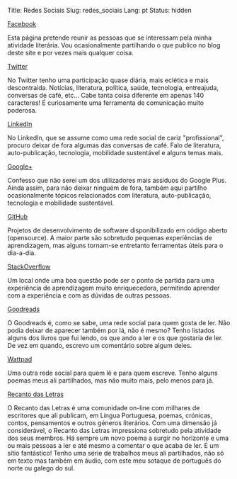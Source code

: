 Title: Redes Sociais 
Slug: redes_sociais
Lang: pt
Status: hidden

[Facebook](http://facebook.com/escritorvictordomingos)

Esta página pretende reunir as pessoas que se interessam pela minha atividade literária. Vou ocasionalmente partilhando o que publico no blog deste site e por vezes mais qualquer coisa.


[Twitter](http://twitter.com/victordomingos)

No Twitter tenho uma participação quase diária, mais eclética e mais descontraída. Notícias, literatura, política, saúde, tecnologia, entreajuda, conversas de café, etc... Cabe tanta coisa diferente em apenas 140 caracteres! É curiosamente uma ferramenta de comunicação muito poderosa.


[LinkedIn](http://pt.linkedin.com/in/victordomingos)

No LinkedIn, que se assume como uma rede social de cariz "profissional", procuro deixar de fora algumas das conversas de café. Falo de literatura, auto-publicação, tecnologia, mobilidade sustentável e alguns temas mais.


[Google+](https://plus.google.com/+VictordomingosEscritor)

Confesso que não serei um dos utilizadores mais assíduos do Google Plus. Ainda assim, para não deixar ninguém de fora, também aqui partilho ocasionalmente tópicos relacionados com literatura, auto-publicação, tecnologia e mobilidade sustentável. 


[GitHub](https://github.com/victordomingos)

Projetos de desenvolvimento de software disponibilizado em código aberto (opensource). A maior parte são sobretudo pequenas experiências de aprendizagem, mas alguns tornam-se entretanto ferramentas úteis para o dia-a-dia.


[StackOverflow](https://stackoverflow.com/users/6167478/victor-domingos)

Um local onde uma boa questão pode ser o ponto de partida para uma experiência de aprendizagem muito enriquecedora, permitindo aprender com a experiência e com as dúvidas de outras pessoas.


[Goodreads](http://www.goodreads.com/author/show/5319595.Victor_Domingos)

O Goodreads é, como se sabe, uma rede social para quem gosta de ler. Não podia deixar de aparecer também por lá, não é mesmo? Tenho listados alguns dos livros que fui lendo, os que ando a ler e os que gostaria de ler. De vez em quando, escrevo um comentário sobre algum deles.


[Wattpad](http://www.wattpad.com/user/VictorDomingos)

Uma outra rede social para quem lê e para quem escreve. Tenho alguns poemas meus ali partilhados, mas não muito mais, pelo menos para já.


[Recanto das Letras](http://www.recantodasletras.com.br/autor_textos.php?id=161879)

O Recanto das Letras é uma comunidade on-line com milhares de escritores que ali publicam, em Língua Portuguesa, poemas, crónicas, contos, pensamentos e outros géneros literários. Com uma dimensão já considerável, o Recanto das Letras impressiona sobretudo pela atividade dos seus membros. Há sempre um novo poema a surgir no horizonte e uma ou mais pessoas a ler e até mesmo a comentar o que acaba de ler. É um sítio fantástico! Tenho uma série de trabalhos meus ali partilhados, não só em texto mas também em áudio, com este meu sotaque de português do norte ou galego do sul.